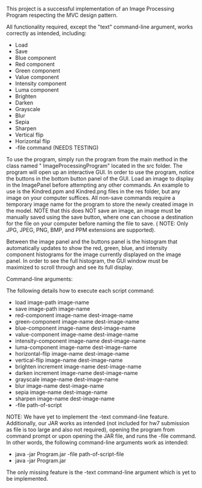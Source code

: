 This project is a successful implementation of an Image Processing Program respecting the MVC design
pattern.

All functionality required, except the "text" command-line argument, works correctly as intended,
including:

- Load
- Save
- Blue component
- Red component
- Green component
- Value component
- Intensity component
- Luma component
- Brighten
- Darken
- Grayscale
- Blur
- Sepia
- Sharpen
- Vertical flip
- Horizontal flip
- -file command (NEEDS TESTING)

To use the program, simply run the program from the main method in the class named "
ImageProcessingProgram" located in the src folder. The program will open up an interactive GUI. In
order to use the program, notice the buttons in the bottom button panel of the GUI. Load an image to
display in the ImagePanel before attempting any other commands. An example to use is the Kindred.ppm
and Kindred.png files in the res folder, but any image on your computer suffices. All non-save
commands require a temporary image name for the program to store the newly created image in the
model. NOTE that this does NOT save an image, an image must be manually saved using the save button,
where one can choose a destination for the file on your computer before naming the file to save. (
NOTE: Only JPG, JPEG, PNG, BMP, and PPM extensions are supported).

Between the image panel and the buttons panel is the histogram that automatically updates to show
the red, green, blue, and intensity component histograms for the image currently displayed on the
image panel. In order to see the full histogram, the GUI window must be maximized to scroll through
and see its full display.

Command-line arguments:

The following details how to execute each script command:

- load image-path image-name
- save image-path image-name
- red-component image-name dest-image-name
- green-component image-name dest-image-name
- blue-component image-name dest-image-name
- value-component image-name dest-image-name
- intensity-component image-name dest-image-name
- luma-component image-name dest-image-name
- horizontal-flip image-name dest-image-name
- vertical-flip image-name dest-image-name
- brighten increment image-name dest-image-name
- darken increment image-name dest-image-name
- grayscale image-name dest-image-name
- blur image-name dest-image-name
- sepia image-name dest-image-name
- sharpen image-name dest-image-name
- -file path-of-script

NOTE: We have yet to implement the -text command-line feature. Additionally, our JAR works as
intended (not included for hw7 submission as file is too large and also not required), opening the
program from command prompt or upon opening the JAR file, and runs the -file command. In other
words, the following command-line arguments work as intended:

- java -jar Program.jar -file path-of-script-file
- java -jar Program.jar

The only missing feature is the -text command-line argument which is yet to be implemented.

